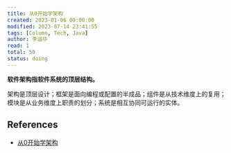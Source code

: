 ```yaml
---
title: 从0开始学架构
created: 2023-01-06 00:00:00
modified: 2023-07-14 23:41:55
tags: [Column, Tech, Java]
author: 李运华
read: 1
total: 50
status: doing
---
```


**软件架构指软件系统的顶层结构。**

架构是顶层设计；框架是面向编程或配置的半成品；组件是从技术维度上的复用；模块是从业务维度上职责的划分；系统是相互协同可运行的实体。

## References

- [从0开始学架构](http://#)
